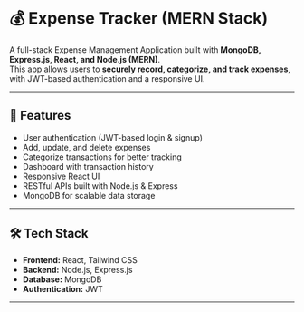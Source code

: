 # 💰 Expense Tracker (MERN Stack)

A full-stack Expense Management Application built with **MongoDB, Express.js, React, and Node.js (MERN)**.  
This app allows users to **securely record, categorize, and track expenses**, with JWT-based authentication and a responsive UI.

---

## 🚀 Features
- User authentication (JWT-based login & signup)  
- Add, update, and delete expenses  
- Categorize transactions for better tracking  
- Dashboard with transaction history  
- Responsive React UI  
- RESTful APIs built with Node.js & Express  
- MongoDB for scalable data storage  

---

## 🛠️ Tech Stack
- **Frontend:** React, Tailwind CSS  
- **Backend:** Node.js, Express.js  
- **Database:** MongoDB
- **Authentication:** JWT  

---
